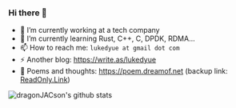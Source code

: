 ### Hi there 👋

- 🔭 I’m currently working at a tech company
- 🌱 I’m currently learning Rust, C++, C, DPDK, RDMA...
- 📫 How to reach me: ```lukedyue at gmail dot com```
- ⚡ Another blog: https://write.as/lukedyue
- 📜 Poems and thoughts: https://poem.dreamof.net (backup link: [ReadOnly.Link](https://readonly.link/books/https://raw.githubusercontent.com/LukeInShell/PoemsAndWorld/main/book.json))

![dragonJACson's github stats](https://github-readme-stats.vercel.app/api?username=dragonjacson&show_icons=true&bg_color=fff&title_color=00557f&text_color=81736d&hide_border=true&icon_color=216e39)
